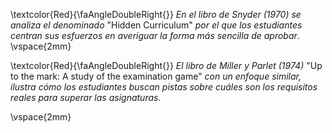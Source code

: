 
\textcolor{Red}{\faAngleDoubleRight{}} *En el libro de Snyder (1970) se analiza el denominado* "Hidden Curriculum" *por el que los estudiantes centran sus esfuerzos en averiguar la forma más sencilla de aprobar*.
\vspace{2mm}
      
\textcolor{Red}{\faAngleDoubleRight{}} *El libro de Miller y Parlet (1974)* "Up to the mark: A study of the examination game" *con un enfoque similar, ilustra cómo los estudiantes buscan pistas sobre cuáles son los requisitos reales para superar las asignaturas*.
      

\vspace{2mm}

